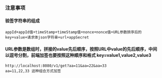 ### 注意事项
#### 验签字符串的组成
```
appId+appId值+timeStamp+timeStamp值+nonce+nonce值+URL参数排序后的key+value+请求体json字符串+url+appSecret
```

#### URL参数是数组时，拼接的value先后顺序，按照URL中value的先后顺序，中间以逗号分割，前端加签也要按照这种顺序和格式 key=value1,value2,value3
```
http://localhost:8080/v1/get?aa=11&aa=22&aa=33
aa=11,22,33 这种组合方式加签
```